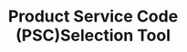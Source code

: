 ---
highlight: "false" 
title: "Product Service Code (PSC)Selection Tool"
description: "This tool allows users to search for the right PSC by keyword search, code search, or using the Federal Government's category management (CM) spend categories. These categories, as established by the Office of Management and Budget (OMB) and the cross-agency Category Management Leadership Council (CMLC), group together like products or services to enable the government to buy smarter and more like a single enterprise, delivering more savings, value, and efficiency for Federal Agencies. The tool also allows searches by DOD's legacy sixteen portfolio groups that were established under the Better Buying Power initiative."
url-link: "https://psctool.us/home"
type: "Subpage"
gov-only: "false"
is-external: "true"
publication-date: "April 01, 2022"
reading-time: "5"
resource-type: "tool"
filter: "acquisition-best-practices"
audience: "contracts-acquisitions"
branded-offerings: "market-it-data-intelligence"
---
